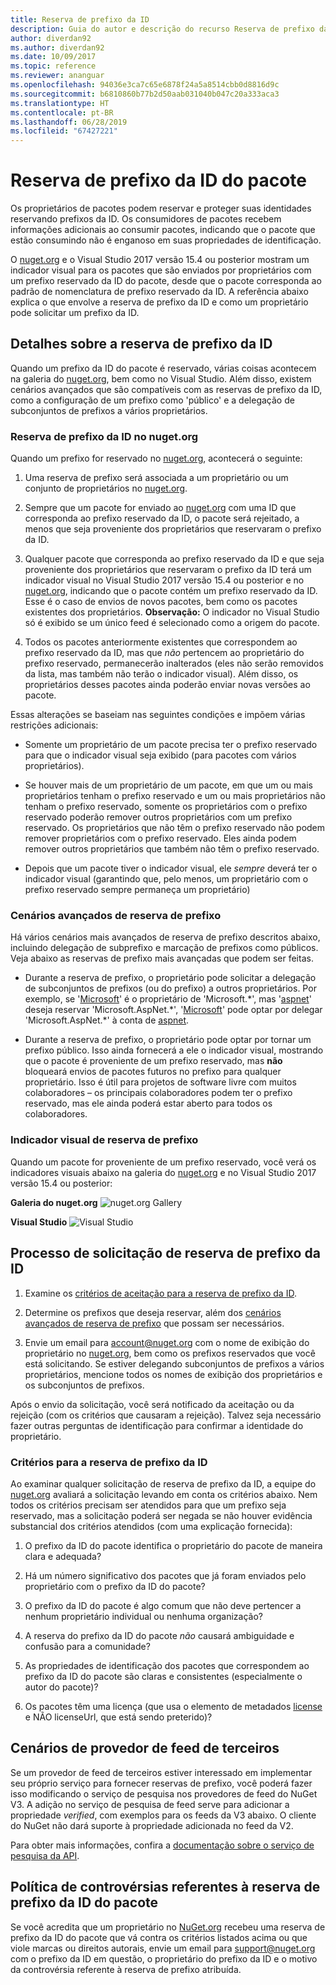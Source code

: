 ```yaml
---
title: Reserva de prefixo da ID
description: Guia do autor e descrição do recurso Reserva de prefixo da ID do pacote.
author: diverdan92
ms.author: diverdan92
ms.date: 10/09/2017
ms.topic: reference
ms.reviewer: ananguar
ms.openlocfilehash: 94036e3ca7c65e6878f24a5a8514cbb0d8816d9c
ms.sourcegitcommit: b6810860b77b2d50aab031040b047c20a333aca3
ms.translationtype: HT
ms.contentlocale: pt-BR
ms.lasthandoff: 06/28/2019
ms.locfileid: "67427221"
---
```

# <a name="package-id-prefix-reservation"></a>Reserva de prefixo da ID do pacote

Os proprietários de pacotes podem reservar e proteger suas identidades reservando prefixos da ID. Os consumidores de pacotes recebem informações adicionais ao consumir pacotes, indicando que o pacote que estão consumindo não é enganoso em suas propriedades de identificação. 

O [nuget.org](https://www.nuget.org/) e o Visual Studio 2017 versão 15.4 ou posterior mostram um indicador visual para os pacotes que são enviados por proprietários com um prefixo reservado da ID do pacote, desde que o pacote corresponda ao padrão de nomenclatura de prefixo reservado da ID. A referência abaixo explica o que envolve a reserva de prefixo da ID e como um proprietário pode solicitar um prefixo da ID.

## <a name="id-prefix-reservation-details"></a>Detalhes sobre a reserva de prefixo da ID

Quando um prefixo da ID do pacote é reservado, várias coisas acontecem na galeria do [nuget.org](https://www.nuget.org/), bem como no Visual Studio. Além disso, existem cenários avançados que são compatíveis com as reservas de prefixo da ID, como a configuração de um prefixo como 'público' e a delegação de subconjuntos de prefixos a vários proprietários.

### <a name="id-prefix-reservation-on-nugetorg"></a>Reserva de prefixo da ID no nuget.org

Quando um prefixo for reservado no [nuget.org](https://www.nuget.org/), acontecerá o seguinte:

1. Uma reserva de prefixo será associada a um proprietário ou um conjunto de proprietários no [nuget.org](https://www.nuget.org/).

1. Sempre que um pacote for enviado ao [nuget.org](https://www.nuget.org/) com uma ID que corresponda ao prefixo reservado da ID, o pacote será rejeitado, a menos que seja proveniente dos proprietários que reservaram o prefixo da ID.

1. Qualquer pacote que corresponda ao prefixo reservado da ID e que seja proveniente dos proprietários que reservaram o prefixo da ID terá um indicador visual no Visual Studio 2017 versão 15.4 ou posterior e no [nuget.org](https://www.nuget.org/), indicando que o pacote contém um prefixo reservado da ID. Esse é o caso de envios de novos pacotes, bem como os pacotes existentes dos proprietários. **Observação:** O indicador no Visual Studio só é exibido se um único feed é selecionado como a origem do pacote.

1. Todos os pacotes anteriormente existentes que correspondem ao prefixo reservado da ID, mas que *não* pertencem ao proprietário do prefixo reservado, permanecerão inalterados (eles não serão removidos da lista, mas também não terão o indicador visual). Além disso, os proprietários desses pacotes ainda poderão enviar novas versões ao pacote.

Essas alterações se baseiam nas seguintes condições e impõem várias restrições adicionais:

- Somente um proprietário de um pacote precisa ter o prefixo reservado para que o indicador visual seja exibido (para pacotes com vários proprietários).

- Se houver mais de um proprietário de um pacote, em que um ou mais proprietários tenham o prefixo reservado e um ou mais proprietários não tenham o prefixo reservado, somente os proprietários com o prefixo reservado poderão remover outros proprietários com um prefixo reservado. Os proprietários que não têm o prefixo reservado não podem remover proprietários com o prefixo reservado. Eles ainda podem remover outros proprietários que também não têm o prefixo reservado.

- Depois que um pacote tiver o indicador visual, ele *sempre* deverá ter o indicador visual (garantindo que, pelo menos, um proprietário com o prefixo reservado sempre permaneça um proprietário)

### <a name="advanced-prefix-reservation-scenarios"></a>Cenários avançados de reserva de prefixo

Há vários cenários mais avançados de reserva de prefixo descritos abaixo, incluindo delegação de subprefixo e marcação de prefixos como públicos. Veja abaixo as reservas de prefixo mais avançadas que podem ser feitas. 

- Durante a reserva de prefixo, o proprietário pode solicitar a delegação de subconjuntos de prefixos (ou do prefixo) a outros proprietários. Por exemplo, se '[Microsoft](https://www.nuget.org/profiles/microsoft)' é o proprietário de 'Microsoft.\*', mas '[aspnet](https://www.nuget.org/profiles/aspnet)' deseja reservar 'Microsoft.AspNet.\*', '[Microsoft](https://www.nuget.org/profiles/microsoft)' pode optar por delegar 'Microsoft.AspNet.\*' à conta de [aspnet](https://www.nuget.org/profiles/aspnet).

- Durante a reserva de prefixo, o proprietário pode optar por tornar um prefixo público. Isso ainda fornecerá a ele o indicador visual, mostrando que o pacote é proveniente de um prefixo reservado, mas **não** bloqueará envios de pacotes futuros no prefixo para qualquer proprietário. Isso é útil para projetos de software livre com muitos colaboradores – os principais colaboradores podem ter o prefixo reservado, mas ele ainda poderá estar aberto para todos os colaboradores. 

### <a name="prefix-reservation-visual-indicator"></a>Indicador visual de reserva de prefixo

Quando um pacote for proveniente de um prefixo reservado, você verá os indicadores visuais abaixo na galeria do [nuget.org](https://www.nuget.org/) e no Visual Studio 2017 versão 15.4 ou posterior:

**Galeria do nuget.org**
![nuget.org Gallery](media/nuget-gallery-reserved-prefix.png)

**Visual Studio**
![Visual Studio](media/visual-studio-reserved-prefix.png)

## <a name="id-prefix-reservation-application-process"></a>Processo de solicitação de reserva de prefixo da ID

1. Examine os [critérios de aceitação para a reserva de prefixo da ID](#id-prefix-reservation-criteria).

2. Determine os prefixos que deseja reservar, além dos [cenários avançados de reserva de prefixo](#advanced-prefix-reservation-scenarios) que possam ser necessários.

3. Envie um email para [account@nuget.org](mailto:account@nuget.org) com o nome de exibição do proprietário no [nuget.org](https://www.nuget.org/), bem como os prefixos reservados que você está solicitando. Se estiver delegando subconjuntos de prefixos a vários proprietários, mencione todos os nomes de exibição dos proprietários e os subconjuntos de prefixos.

Após o envio da solicitação, você será notificado da aceitação ou da rejeição (com os critérios que causaram a rejeição). Talvez seja necessário fazer outras perguntas de identificação para confirmar a identidade do proprietário.

### <a name="id-prefix-reservation-criteria"></a>Critérios para a reserva de prefixo da ID

Ao examinar qualquer solicitação de reserva de prefixo da ID, a equipe do [nuget.org](https://www.nuget.org/) avaliará a solicitação levando em conta os critérios abaixo. Nem todos os critérios precisam ser atendidos para que um prefixo seja reservado, mas a solicitação poderá ser negada se não houver evidência substancial dos critérios atendidos (com uma explicação fornecida):

1. O prefixo da ID do pacote identifica o proprietário do pacote de maneira clara e adequada?

1. Há um número significativo dos pacotes que já foram enviados pelo proprietário com o prefixo da ID do pacote?

1. O prefixo da ID do pacote é algo comum que não deve pertencer a nenhum proprietário individual ou nenhuma organização?

1. A reserva do prefixo da ID do pacote *não* causará ambiguidade e confusão para a comunidade?

1. As propriedades de identificação dos pacotes que correspondem ao prefixo da ID do pacote são claras e consistentes (especialmente o autor do pacote)?

1. Os pacotes têm uma licença (que usa o elemento de metadados [license](../reference/nuspec.md#license) e NÃO licenseUrl, que está sendo preterido)?

## <a name="third-party-feed-provider-scenarios"></a>Cenários de provedor de feed de terceiros

Se um provedor de feed de terceiros estiver interessado em implementar seu próprio serviço para fornecer reservas de prefixo, você poderá fazer isso modificando o serviço de pesquisa nos provedores de feed do NuGet V3. A adição no serviço de pesquisa de feed serve para adicionar a propriedade *verified*, com exemplos para os feeds da V3 abaixo. O cliente do NuGet não dará suporte à propriedade adicionada no feed da V2.

Para obter mais informações, confira a [documentação sobre o serviço de pesquisa da API](../api/search-query-service-resource.md).

## <a name="package-id-prefix-reservation-dispute-policy"></a>Política de controvérsias referentes à reserva de prefixo da ID do pacote
Se você acredita que um proprietário no [NuGet.org](https://www.nuget.org) recebeu uma reserva de prefixo da ID do pacote que vá contra os critérios listados acima ou que viole marcas ou direitos autorais, envie um email para [support@nuget.org](mailto:support@nuget.org) com o prefixo da ID em questão, o proprietário do prefixo da ID e o motivo da controvérsia referente à reserva de prefixo atribuída.

